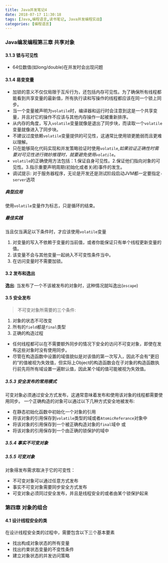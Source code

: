 ```yaml
---
title: Java并发笔记4
date: 2018-07-17 11:30:18
tags: [Java,编程语言,读书笔记, Java并发编程实战]
categories: [编程语言]
---
```

### Java编发编程第三章 共享对象
#### 3.1.3 锁与可见性
- 64位数值(如long/double)在并发时会出现问题

#### 3.1.4 易变变量
- 加锁的意义不仅仅局限于互斥行为，还包括内存可见性。为了确保所有线程都能看到共享变量的最新值，所有执行读和写操作的线程都应该在同一个锁上同步。
- 当一个变量被声明为`volatile`时，编译器和运行时会注意到这是一个共享变量，并且对它的操作不应该与其他内存操作一起被重新排序。
- 从内存的角度，写入`volatile`变量就像是退出了同步块，而读取一个`volatile`变量就像进入了同步块。
- 不建议过度依赖`volatile`变量提供的可见性，这通常比使用锁更脆弱而且更难以理解。
- 只在能够简化代码实现和并发策略验证时使用`volatile`,*如果验证正确性时需要对可见性进行微妙推理时，就要避免使用`volatile`*。
- `volatile`的正确使用方法包括：1.保证自身可见性。2.保证他们指向对象的可见性。3.指示重要声明周期(初始化或者关闭)事件的发生。
- 调试提示: 对于服务器程序，无论是开发还是测试阶段启动JVM都一定要指定`-server`选项
##### 典型应用
使用`volatile`变量作为标志，只是循环的结束。
##### 最佳实践
当且仅当满足以下条件时，才应该使用`volatile`变量
1. 对变量的写入不依赖于变量的当前值，或者你能保证只有单个线程更新变量的值。
2. 该变量不会与其他变量一起纳入不可变性条件当中。
3. 在访问变量时不需要加锁。

#### 3.2 发布和逸出
**逸出**: 当发布了一个不该被发布的对象时，这种情况就叫逸出(`escape`)

#### 3.5 安全发布
> 不可变对象所需要的三个条件:
1. 对象的状态不可改变
2. 所有的`field`都是`final`类型
3. 正确的构造过程

- 任何线程都可以在不需要额外同步的情况下安全的访问不可变对象，即使在发布这些对象时没有使用同步。
- 尽管在构造函数中设置的域值貌似是对该值的第一次写入，因此不会有“更旧的”的值被视为失效值，但实际上Object的构造函数会在子对象的构造函数执行前先将所有域设置一遍默认值，因此某个域的值可能被视为失效值。
##### 3.5.3 安全发布的常用模式
可变对象必须通过安全方式发布，这通常意味着发布和使用该对象的线程都需要使用同步。
一个正确构造的对象可以通过以下几种方式安全地被发布:
- 在静态初始化函数中初始化一个对象的引用
- 将该对象的引用保存到`volatile`类型的域或者`AtomicReferance`对象中
- 将该对象的引用保存到一个被正确构造对象的`final`域中 或
- 将该对象的引用保存到一个由正确的锁保护的域中

##### 3.5.4 事实不可变对象

##### 3.5.5 可变对象
对象得发布需求取决于它的可变性：
- 不可变对象可以通过任意方式发布
- 事实不可变对象需要同步安全方式发布
- 可变对象必须同过安全发布，并且是线程安全的或者由某个锁保护起来

### 第四章 对象的组合
#### 4.1 设计线程安全的类
在设计线程安全类的过程中，需要包含以下三个基本要素
- 找出构成对象状态的所有变量
- 找出约束状态变量的不变性条件
- 建立对象状态的并发访问策略
